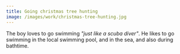 ```yaml
---
title: Going christmas tree hunting
image: /images/work/christmas-tree-hunting.jpg
---
```


The boy loves to go swimming *"just like a scuba diver"*.
He likes to go swimming in the local swimming pool, and in the sea, and also during bathtime.